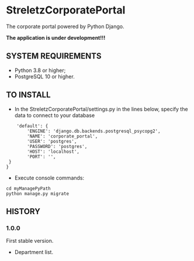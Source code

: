 # StreletzCorporatePortal

The corporate portal powered by Python Django.

**The application is under development!!!**

## SYSTEM REQUIREMENTS

 - Python 3.8 or higher;
 - PostgreSQL 10 or higher.

## TO INSTALL

 - In the StreletzCorporatePortal/settings.py in the lines below, specify the data to connect to your database

```DATABASES = {
    'default': {
        'ENGINE': 'django.db.backends.postgresql_psycopg2',
        'NAME': 'corporate_portal',
        'USER': 'postgres',
        'PASSWORD': 'postgres',
        'HOST': 'localhost',
        'PORT': '',
 }
}
```

 - Execute console commands:

```
cd myManagePyPath
python manage.py migrate
   ```
## HISTORY

### 1.0.0

First stable version.

 - Department list.